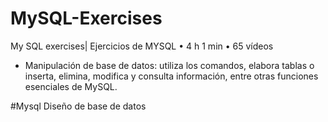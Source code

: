 # MySQL-Exercises
 My SQL exercises| Ejercicios de MYSQL
•	4 h 1 min
•	65 vídeos


- Manipulación de base de datos: utiliza los comandos, elabora tablas o inserta, elimina, modifica y consulta información, entre otras funciones esenciales de MySQL.

#Mysql Diseño de base de datos
